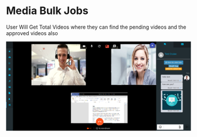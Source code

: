 # Media Bulk Jobs

User Will Get Total Videos where they can find the pending videos and the approved videos also

![](../.gitbook/assets/image%20%28176%29.png)

